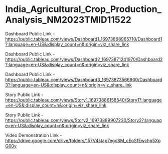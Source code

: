 # India_Agricultural_Crop_Production_Analysis_NM2023TMID11522


Dashboard Public Link - https://public.tableau.com/views/Dashboard1_16973868965710/Dashboard1?:language=en-US&:display_count=n&:origin=viz_share_link

Dashboard Public Link - https://public.tableau.com/views/Dashboard2_16973871241970/Dashboard2?:language=en-US&:display_count=n&:origin=viz_share_link

Dashboard Public Link - https://public.tableau.com/views/Dashboard3_16973873566900/Dashboard3?:language=en-US&:display_count=n&:origin=viz_share_link

Story Public Link - https://public.tableau.com/views/Story1_16973886158540/Story1?:language=en-US&:display_count=n&:origin=viz_share_link

Story Public Link - https://public.tableau.com/views/Story2_16973889907230/Story2?:language=en-US&:display_count=n&:origin=viz_share_link

Video Demonstration Link - https://drive.google.com/drive/folders/157V4stap7egcSM_cEoSfEwchp5XpG00y
